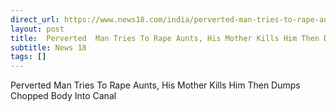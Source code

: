 ```yaml
---
direct_url: https://www.news18.com/india/perverted-man-tries-to-rape-aunts-his-mother-kills-him-then-dumps-chopped-body-into-canal-andhra-pradesh-prakasam-9228702.html
layout: post
title:  Perverted  Man Tries To Rape Aunts, His Mother Kills Him Then Dumps Chopped Body Into Canal
subtitle: News 18
tags: []
---
```


 Perverted  Man Tries To Rape Aunts, His Mother Kills Him Then Dumps Chopped Body Into Canal
